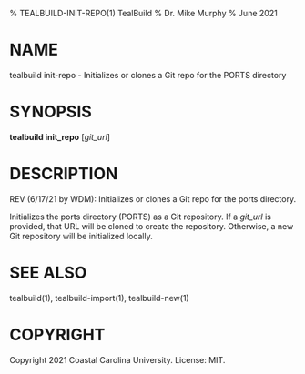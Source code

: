 % TEALBUILD-INIT-REPO(1) TealBuild
% Dr. Mike Murphy
% June 2021


# NAME

tealbuild init-repo - Initializes or clones a Git repo for the PORTS directory


# SYNOPSIS

**tealbuild init_repo** [*git\_url*]


# DESCRIPTION

REV (6/17/21 by WDM): Initializes or clones a Git repo for the ports directory.

Initializes the ports directory (PORTS) as a Git repository. If a *git\_url* is provided, that URL will be cloned
to create the repository. Otherwise, a new Git repository will be initialized locally.


# SEE ALSO

tealbuild(1), tealbuild-import(1), tealbuild-new(1)


# COPYRIGHT

Copyright 2021 Coastal Carolina University. License: MIT.
